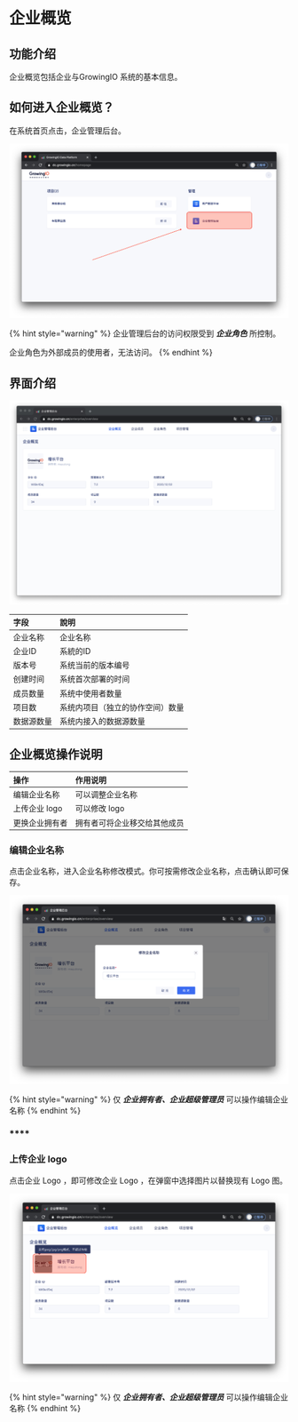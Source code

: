 # 企业概览

## 功能介绍

企业概览包括企业与GrowingIO 系统的基本信息。 

## 如何进入企业概览？

在系统首页点击，企业管理后台。

![](../../.gitbook/assets/ying-mu-jie-tu-20201207-xia-wu-3.38.02.png)

{% hint style="warning" %}
企业管理后台的访问权限受到 _**企业角色**_ 所控制。  
  
企业角色为外部成员的使用者，无法访问。 
{% endhint %}

## 界面介绍

![](../../.gitbook/assets/ying-mu-jie-tu-20201207-xia-wu-3.13.04.png)

| 字段 | 說明 |
| :--- | :--- |
| 企业名称 | 企业名称 |
| 企业ID  | 系統的ID |
| 版本号 | 系统当前的版本编号 |
| 创建时间 | 系统首次部署的时间 |
| 成员数量 | 系统中使用者数量 |
| 项目数 | 系统内项目（独立的协作空间）数量 |
| 数据源数量  | 系统内接入的数据源数量 |

## 企业概览操作说明

| 操作 | 作用说明 |
| :--- | :--- |
| 编辑企业名称 | 可以调整企业名称 |
| 上传企业 logo | 可以修改 logo  |
| 更换企业拥有者 | 拥有者可将企业移交给其他成员 |



### **编辑企业名称**

点击企业名称，进入企业名称修改模式。你可按需修改企业名称，点击确认即可保存。

![](../../.gitbook/assets/ying-mu-jie-tu-20201207-xia-wu-3.14.36.png)

{% hint style="warning" %}
仅 _**企业拥有者、企业超级管理员**_ 可以操作编辑企业名称
{% endhint %}

### \*\*\*\*

### **上传企业 logo**

点击企业 Logo ，即可修改企业 Logo ，在弹窗中选择图片以替换现有 Logo 图。

![](../../.gitbook/assets/ying-mu-jie-tu-20201207-xia-wu-3.14.40.png)

{% hint style="warning" %}
仅 _**企业拥有者、企业超级管理员**_ 可以操作编辑企业名称
{% endhint %}

### 












